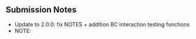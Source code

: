 ## Submission Notes

* Update to 2.0.0: fix NOTES + addition BC interaction testing functions
* NOTE:
